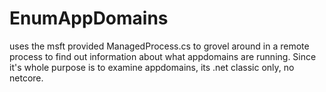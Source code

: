 # EnumAppDomains

uses the msft provided ManagedProcess.cs to grovel around in a remote process to find out information about what appdomains are running.  Since it's whole purpose is to examine appdomains, its .net classic only, no netcore.

